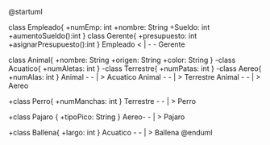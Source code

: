 @startuml

class Empleado{
 +numEmp: int
+nombre: String
+Sueldo: int
+aumentoSueldo():int
}
class Gerente{
+presupuesto: int
+asignarPresupuesto():int
}
Empleado < | - - Gerente

class Animal{
+nombre: String
+origen: String
+color: String
}
-class Acuatico{
+numAletas: int
}
-class Terrestre{
+numPatas: int
}
-class Aereo{
+numAlas: int
}
Animal - - | > Acuatico
Animal - - | > Terrestre
Animal - - | > Aereo

+class Perro{
+numManchas: int
}
Terrestre - - | > Perro

+class Pajaro {
+tipoPico: String
}
Aereo- - | > Pajaro

+class Ballena{
+largo: int
}
Acuatico - - | > Ballena
@enduml